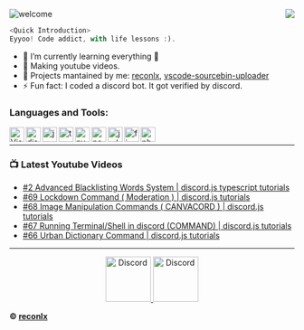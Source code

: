 ![welcome](https://i.imgur.com/6XHBC84.png)<a href="https://discord.gg/xCCpfth"> <img src="https://imgur.com/VCWA5ud.gif" align="right"/>

```js
<Quick Introduction>
Eyyoo! Code addict, with life lessons :).
```

- 🌱 I’m currently learning everything 🤣
- 💎 Making youtube videos.
- 📣 Projects mantained by me: [reconlx](https://www.npmjs.com/package/reconlx), [vscode-sourcebin-uploader](https://marketplace.visualstudio.com/items?itemName=LimXuan.sourcebin-uploader)
- ⚡ Fun fact: I coded a discord bot. It got verified by discord.<br />

### Languages and Tools:

<img align="left" alt="Visual Studio Code" width="26px" src="https://i.imgur.com/LwSdAlE.png" />
<img align="left" alt="discord.js" width="26px" src="https://i.imgur.com/SI1DZf3.png" />
<img align="left" alt="js" width="26px" src="https://i.imgur.com/3u1wzwE.png" />
<img align="left" alt="ts" width="26px" src="https://i.imgur.com/vSgFULR.png" />
<img align="left" alt="py" width="26px" src="https://i.imgur.com/4pIzF9V.png" />
<img align="left" alt="node.js" width="26px" src="https://i.imgur.com/tYLFZBh.png" /> 
<img align="left" alt="jsdom" width="26px" src="https://imgur.com/znELr8P.png" /> 
<!-- <img align="left" alt="mongodb" width="26px" src="https://devicons.github.io/devicon/devicon.git/icons/mongodb/mongodb-original-wordmark.svg" />  -->
<img align="left" alt="firebase" width="26px" src="https://i.imgur.com/1RVXvxS.png" /> 
<img align="left" alt="photoshop" width="26px" src="https://i.imgur.com/OC1RcS5.jpg" /> <br />

<!-- ### Jobs
Currently coding discord bots for payments. Send me a message on discord to discuss.<br>
(Reputation) -> [epicnpc.com](https://www.epicnpc.com/members/reconlx.1167846/)<br /> -->

---

### 📺 Latest Youtube Videos

<!-- YOUTUBE:START -->
- [#2 Advanced Blacklisting Words System | discord.js typescript tutorials](https://www.youtube.com/watch?v=5PHU-h7RfHs)
- [#69 Lockdown Command ( Moderation ) | discord.js tutorials](https://www.youtube.com/watch?v=WlMhm8gE-do)
- [#68 Image Manipulation Commands ( CANVACORD ) | discord.js tutorials](https://www.youtube.com/watch?v=TtqZ1GrW-B8)
- [#67 Running Terminal/Shell in discord (COMMAND) | discord.js tutorials](https://www.youtube.com/watch?v=bUYkCBEa5Qk)
- [#66 Urban Dictionary Command | discord.js tutorials](https://www.youtube.com/watch?v=EqPNQuFojMQ)
<!-- YOUTUBE:END -->

---

<!-- <details>
<summary><a align ="right">🔎 Statistics </a></summary>

<a>
  <img align="center" src="https://riday-ghstats.vercel.app/api/top-langs/?username=reconlx&theme=tokyonight&layout=compact" />
</a>
<a href="https://github.com/anuraghazra/convoychat">
  <img align="center" src="https://github-readme-stats.vercel.app/api?username=reconlx&show_icons=true&theme=onedark" />
</a>
</details> -->

<p align="center">
<a href="https://discord.gg/xCCpfth">
    <img src="https://user-images.githubusercontent.com/59381835/92191514-d649ad80-ee18-11ea-9bc4-e95c7a122a99.png" alt="Discord" width="80"/>
  </a>
<a href="https://www.youtube.com/channel/UCC-5dJ0BPTRSMaoDxntduHg">
    <img src="https://user-images.githubusercontent.com/59381835/92191346-676c5480-ee18-11ea-8240-e416eb1a5b5d.png" alt="Discord" width="80"/>
  </a>
</p>


**© [reconlx](https://github.com/reconlx)**
